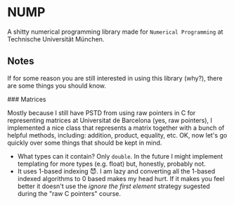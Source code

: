 # NUMP

A shitty numerical programming library made for `Numerical Programming` at Technische Universität München.

## Notes

If for some reason you are still interested in using this library (why?), there are some things you should know.

### Matrices

Mostly because I still have PSTD from using raw pointers in C for representing matrices at Universitat de Barcelona (yes, raw pointers), I implemented a nice class that represents a matrix together with a bunch of helpful methods, including: addition, product, equality, etc. OK, now let's go quickly over some things that should be kept in mind.

* What types can it contain? Only `double`. In the future I might implement templating for more types (e.g. float) but, honestly, probably not.
* It uses 1-based indexing :smiling_imp:. I am lazy and converting all the 1-based indexed algorithms to 0 based makes my head hurt. If it makes you feel better it doesn't use the _ignore the first element_ strategy sugested during the "raw C pointers" course.

